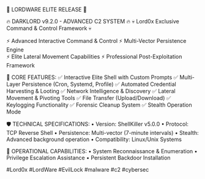🔰 LORDWARE ELITE RELEASE 🔰

🔥 DARKLORD v9.2.0 - ADVANCED C2 SYSTEM 🔥
💀 Lord0x Exclusive Command & Control Framework 💀

⚡ Advanced Interactive Command & Control
⚡ Multi-Vector Persistence Engine  
⚡ Elite Lateral Movement Capabilities
⚡ Professional Post-Exploitation Framework

🎯 CORE FEATURES:
✅ Interactive Elite Shell with Custom Prompts
✅ Multi-Layer Persistence (Cron, Systemd, Profile)
✅ Automated Credential Harvesting & Looting
✅ Network Intelligence & Discovery
✅ Lateral Movement & Pivoting Tools
✅ File Transfer (Upload/Download)
✅ Keylogging Functionality
✅ Forensic Cleanup System
✅ Stealth Operation Mode

🛡 TECHNICAL SPECIFICATIONS:
• Version: ShellKiller v5.0.0
• Protocol: TCP Reverse Shell
• Persistence: Multi-vector (7-minute intervals)
• Stealth: Advanced background operation
• Compatibility: Linux/Unix Systems

🔮 OPERATIONAL CAPABILITIES:
• System Reconnaissance & Enumeration
• Privilege Escalation Assistance
• Persistent Backdoor Installation


#Lord0x
#LordWare
#EvilLock
#malware
#c2
#cybersec
